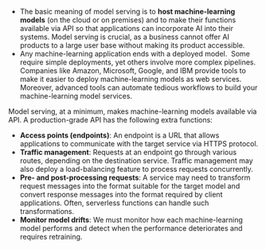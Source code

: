 
- The basic meaning of model serving is to **host machine-learning models** (on the cloud or on premises) and to make their functions available via API so that applications can incorporate AI into their systems. Model serving is crucial, as a business cannot offer AI products to a large user base without making its product accessible.
- Any machine-learning application ends with a deployed model.  Some require simple deployments, yet others involve more complex pipelines. Companies like Amazon, Microsoft, Google, and IBM provide tools to make it easier to deploy machine-learning models as web services. Moreover, advanced tools can automate tedious workflows to build your machine-learning model services.


Model serving, at a minimum, makes machine-learning models available via API. A production-grade API has the following extra functions:

- **Access points (endpoints)**: An endpoint is a URL that allows applications to communicate with the target service via HTTPS protocol.
- **Traffic management**: Requests at an endpoint go through various routes, depending on the destination service. Traffic management may also deploy a load-balancing feature to process requests concurrently.
- **Pre- and post-processing requests**: A service may need to transform request messages into the format suitable for the target model and convert response messages into the format required by client applications. Often, serverless functions can handle such transformations.
- **Monitor model drifts**: We must monitor how each machine-learning model performs and detect when the performance deteriorates and requires retraining.